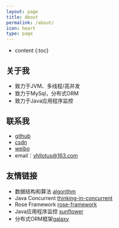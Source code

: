 ```yaml
---
layout: page
title: About
permalink: /about/
icon: heart
type: page
---
```


* content
{:toc}

## 关于我
* 致力于JVM、多线程/高并发
* 致力于MySql，分布式ORM
* 致力于Java应用程序监控

## 联系我
* [github](https://github.com/yihonglei)
* [csdn](https://blog.csdn.net/yhl_jxy)
* [weibo](https://weibo.com/u/6760221856)
* email：yhllotus@163.com

## 友情链接
* 数据结构和算法 [algorithm](https://github.com/yihonglei/algorithm)
* Java Concurrent [thinking-in-concurrent](https://github.com/yihonglei/thinking-in-concurrent)
* Rose Framework [rose-framework](https://github.com/yihonglei/rose-framework)
* Java应用程序监控 [sunflower](https://github.com/jchry/sunflower)
* 分布式ORM框架[galaxy](https://github.com/jchry/galaxy)